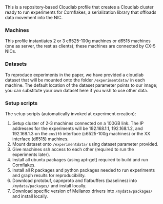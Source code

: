 This is a repository-based Cloudlab profile that creates a Cloudlab cluster
ready to run experiments for Cornflakes, a serialization library that offloads
data movement into the NIC.

### Machines
This profile instantiates 2 or 3 c6525-100g machines or d6515 machines (one as
server, the rest as clients); these machines are connected by CX-5 NICs.

### Datasets
To reproduce experiments in the paper, we have provided a cloudlab dataset that
will be mounted onto the folder `/experimentdata/` in each machine.
The default location of the dataset parameter points to our image; you can
substitute your own dataset here if you wish to use other data.

### Setup scripts
The setup scripts (automatically invoked at experiment creation):
1. Setup cluster of 2-3 machines connected on a 100GB link. The IP addresses for
   the experiments will be 192.168.1.1, 192.168.1.2, and 192.168.1.3 on the `ens1f0` interface
   (c6525-100g machines) or the XX interface (d6515) machines.
2. Mount dataset onto `/experimentdata/` using dataset parameter provided.
3. Give machines ssh access to each other (required to run the experiments
   later).
3. Install all ubuntu packages (using apt-get) required to build and run
   Cornflakes.
4. Install all R packages and python packages needed to run experiments and
   graph results for reproducibility.
5. Download protobuf, capnproto and flatbuffers (baselines) into
   `/mydata/packages/` and install locally.
6. Download specific version of Mellanox drivers into `/mydata/packages/` and
   install locally.



